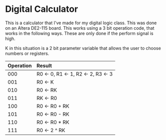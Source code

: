 # Digital Calculator

This is a calculator that I've made for my digital logic class. This was done on an Altera DE2-115 board.
This works using a 3 bit operation code, that works in the following ways. These are only done if the perform signal is high.

K in this situation is a 2 bit parameter variable that allows the user to choose numbers or registers.

| Operation | Result                             |
| ----------|:-----------------------------------|
| 000       | R0 <- 0, R1 <- 1, R2 <- 2, R3 <- 3 |
| 001       | R0 <- K                            |
| 010       | R0 <- RK                           |
| 011       | RK <- R0                           |
| 100       | R0 <- R0 + RK                      |
| 101       | R0 <- R0 - RK                      |
| 110       | R0 <- R0 * RK                      |
| 111       | R0 <- 2 ^ RK                       |
